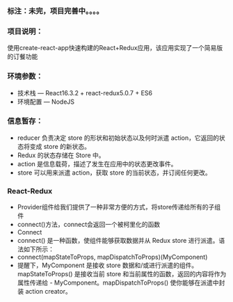 
### 标注：未完，项目完善中。。。。



### 项目说明：
使用create-react-app快速构建的React+Redux应用，该应用实现了一个简易版的订餐功能

### 环境参数：
- 技术栈   — React16.3.2 + react-redux5.0.7 + ES6
- 环境配置 — NodeJS 






### 信息暂存：
- reducer 负责决定 store 的形状和初始状态以及何时派遣 action，它返回的状态将变成 store 的新状态。
- Redux 的状态存储在 Store 中。
- action 是信息载荷，描述了发生在应用中的状态更改事件。
- store 可以用来派遣 action，获取 store 的当前状态，并订阅任何更改。
### React-Redux
-  Provider组件给我们提供了一种非常方便的方式，将store传递给所有的子组件
- connect()方法，connect会返回一个被柯里化的函数
- Connect
- connect() 是一种函数，使组件能够获取数据并从 Redux store 进行派遣。语法如下所示：
- connect(mapStateToProps, mapDispatchToProps)(MyComponent)
- 提醒下，MyComponent 是接收 store 数据和/或进行派遣的组件。mapStateToProps() 是接收当前 store 和当前属性的函数，返回的内容将作为属性传递给 - MyComponent。mapDispatchToProps() 使你能够在派遣中封装 action creator。








